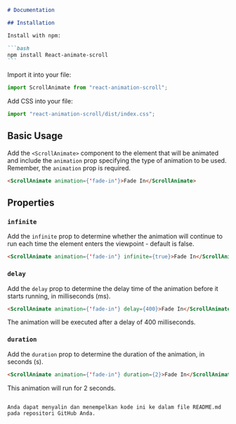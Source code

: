 ````markdown
# Documentation

## Installation

Install with npm:

```bash
npm install React-animate-scroll
```
````

Import it into your file:

```javascript
import ScrollAnimate from "react-animation-scroll";
```

Add CSS into your file:

```javascript
import "react-animation-scroll/dist/index.css";
```

## Basic Usage

Add the `<ScrollAnimate>` component to the element that will be animated and include the `animation` prop specifying the type of animation to be used. Remember, the `animation` prop is required.

```html
<ScrollAnimate animation={'fade-in'}>Fade In</ScrollAnimate>
```

## Properties

### `infinite`

Add the `infinite` prop to determine whether the animation will continue to run each time the element enters the viewpoint - default is false.

```html
<ScrollAnimate animation={'fade-in'} infinite={true}>Fade In</ScrollAnimate>
```

### `delay`

Add the `delay` prop to determine the delay time of the animation before it starts running, in milliseconds (ms).

```html
<ScrollAnimate animation={'fade-in'} delay={400}>Fade In</ScrollAnimate>
```

The animation will be executed after a delay of 400 milliseconds.

### `duration`

Add the `duration` prop to determine the duration of the animation, in seconds (s).

```html
<ScrollAnimate animation={'fade-in'} duration={2}>Fade In</ScrollAnimate>
```

This animation will run for 2 seconds.

```

Anda dapat menyalin dan menempelkan kode ini ke dalam file README.md pada repositori GitHub Anda.
```
